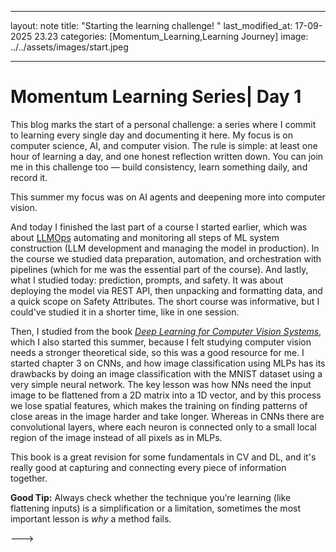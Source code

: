 
 ---
layout: note
title: "Starting the learning challenge! "
last_modified_at: 17-09-2025 23.23
categories: [Momentum_Learning,Learning Journey]
image: ../../assets/images/start.jpeg

---

 # Momentum Learning Series| Day 1

This blog marks the start of a personal challenge: a series where I commit to learning every single day and documenting it here. My focus is on computer science, AI, and computer vision. The rule is simple: at least one hour of learning a day, and one honest reflection written down. You can join me in this challenge too — build consistency, learn something daily, and record it.

This summer my focus was on AI agents and deepening more into computer vision.



And today I finished the last part of a course I started earlier, which was about [LLMOps](https://learn.deeplearning.ai/courses/llmops) automating and monitoring all steps of ML system construction (LLM development and managing the model in production).
In the course we studied data preparation, automation, and orchestration with pipelines (which for me was the essential part of the course).
And lastly, what I studied today: prediction, prompts, and safety. It was about deploying the model via REST API, then unpacking and formatting data, and a quick scope on Safety Attributes.
The short course was informative, but I could've studied it in a shorter time, like in one session.


Then, I studied from the book [*Deep Learning for Computer Vision Systems*](https://www.manning.com/books/deep-learning-for-computer-vision-systems), which I also started this summer, because I felt studying computer vision needs a stronger theoretical side, so this was a good resource for me.
I started chapter 3 on CNNs, and how image classification using MLPs has its drawbacks by doing an image classification with the MNIST dataset using a very simple neural network.
The key lesson was how NNs need the input image to be flattened from a 2D matrix into a 1D vector, and by this process we lose spatial features, which makes the training on finding patterns of close areas in the image harder and take longer. Whereas in CNNs there are convolutional layers, where each neuron is connected only to a small local region of the image instead of all pixels as in MLPs.

This book is a great revision for some fundamentals in CV and DL, and it's really good at capturing and connecting every piece of information together.


**Good Tip:** Always check whether the technique you’re learning (like flattening inputs) is a simplification or a limitation, sometimes the most important lesson is *why* a method fails.

 
 
 
 
 

 
 
 
 
 
 
 
 
 
 
 
 
 
 
 
 
 
 
 --->
 
